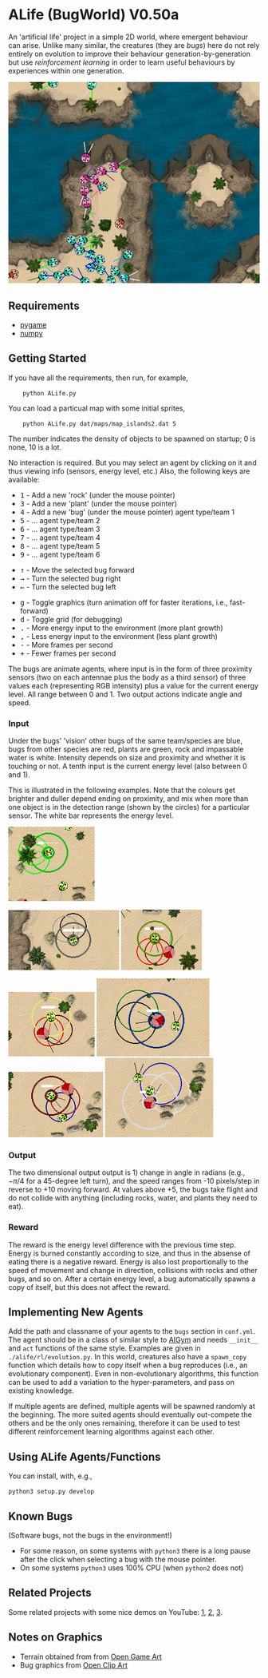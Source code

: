 ALife (BugWorld) V0.50a
=======================

An 'artificial life' project in a simple 2D world, where emergent behaviour can arise. Unlike many similar, the creatures (they are *bugs*) here do not rely entirely on evolution to improve their behaviour generation-by-generation but use *reinforcement learning* in order to learn useful behaviours by experiences within one generation.

![Screenshot](./docs/imgs/screenshot_v050.png "Screenshot")


<!--
There are plants, herbivores, predators, and rocks. The terrain is either sand, rock, or water. 

* Plants appear randomly across the maps at regular intervals.
* Herbivore bugs must seek out and eat the plants (simply by crawling over them to sap their energy)
* Predator bugs must seek out and eat the herbivore bugs (by running into them at a forward angle of attack to sap their energy)
* Both kinds of bugs bump into rocks at a cost to their energy
* Rock terrain cannot be crawled over; only flown over
* Bugs will drown if in the water for too long, but can fly over it
* Bugs die when their energy runs out
* Bugs spawn offspring if their energy goes above a certain level
-->

Requirements
------------
	
* [pygame](http://pygame.org/)
* [numpy](http://www.numpy.org)


Getting Started
---------------

If you have all the requirements, then run, for example,

```
	python ALife.py
```

You can load a particual map with some initial sprites,

```
	python ALife.py dat/maps/map_islands2.dat 5
```

<!-- There are some maps in `./dat/maps/` which can be edited by hand in the text file. --> 
The number indicates the density of objects to be spawned on startup; 0 is none, 10 is a lot.

No interaction is required. But you may select an agent by clicking on it and thus viewing info (sensors, energy level, etc.) Also, the following keys are available:

* <kbd>1</kbd> -	Add a new 'rock' (under the mouse pointer)
* <kbd>3</kbd> -	Add a new 'plant' (under the mouse pointer)
* <kbd>4</kbd> -	Add a new 'bug' (under the mouse pointer) agent type/team 1
* <kbd>5</kbd> -	... agent type/team 2
* <kbd>6</kbd> -	... agent type/team 3
* <kbd>7</kbd> -	... agent type/team 4
* <kbd>8</kbd> -	... agent type/team 5
* <kbd>9</kbd> -	... agent type/team 6
<!-- * <kbd>s</kbd> -	Save the agent of the currently selected bug -->  <!-- ('./dat/dna/')-->
<!-- * <kbd>l</kbd> -	Load creatures currently saved on disk --> <!-- ('./dat/dna/')-->

* <kbd>&uarr;</kbd> - Move the selected bug forward
* <kbd>&rarr;</kbd> - Turn the selected bug right
* <kbd>&larr;</kbd> - Turn the selected bug left

<!-- * <kbd>&darr;</kbd> - Less energy input to the environment (less plant growth) -->
* <kbd>g</kbd> -	Toggle graphics (turn animation off for faster iterations, i.e., fast-forward)
* <kbd>d</kbd> -	Toggle grid (for debugging)
* <kbd>.</kbd> - More energy input to the environment (more plant growth)
* <kbd>,</kbd> - Less energy input to the environment (less plant growth)
* <kbd>-</kbd> - More frames per second
* <kbd>+</kbd> - Fewer frames per second

The bugs are animate agents, where input is in the form of three proximity sensors (two on each antennae plus the body as a third sensor) of three values each (representing RGB intensity) plus a value for the current energy level. All range between 0 and 1. Two output actions indicate angle and speed. 

### Input

Under the bugs' 'vision' other bugs of the same team/species are blue, bugs from other species are red, plants are green, rock and impassable water is white. <!-- Each of the sensors varies from 0 to 1 representing the intensity of each color in the field of vision. --> Intensity depends on size and proximity and whether it is touching or not. A tenth input is the current energy level (also between 0 and 1).

This is illustrated in the following examples. Note that the colours get brighter and duller depend ending on proximity, and mix when more than one object is in the detection range (shown by the circles) for a particular sensor. The white bar represents the energy level.

![Screenshot](./docs/imgs/bug5.png "Screenshot")
<!-- ![Screenshot](selected2.png "Screenshot") -->
![Screenshot](./docs/imgs/bug6.png "Screenshot")
![Screenshot](./docs/imgs/bug1.png "Screenshot")
<!-- ![Screenshot](selected4.png "Screenshot") -->
![Screenshot](./docs/imgs/bug3.png "Screenshot")
![Screenshot](./docs/imgs/bug7.png "Screenshot")
![Screenshot](./docs/imgs/bug8.png "Screenshot")
![Screenshot](./docs/imgs/bug9.png "Screenshot")

### Output

The two dimensional output output is 1) change in angle in radians (e.g., $-\pi/4$ for a 45-degree left turn), and the speed ranges from -10 pixels/step in reverse to +10 moving forward. At values above +5, the bugs take flight and do not collide with anything (including rocks, water, and plants they need to eat). 


### Reward 

The reward is the energy level difference with the previous time step. Energy is burned constantly according to size, and thus in the absense of eating there is a negative reward. Energy is also lost proportionally to the speed of movement and change in direction, collisions with rocks and other bugs, and so on. After a certain energy level, a bug automatically spawns a copy of itself, but this does not affect the reward.



Implementing New Agents
-----------------------

Add the path and classname of your agents to the `bugs` section in `conf.yml`. The agent should be in a class of similar style to [AIGym](https://gym.openai.com/docs/) and needs `__init__` and `act` functions of the same style. Examples are given in `./alife/rl/evolution.py`. In this world, creatures also have a `spawn_copy` function which details how to copy itself when a bug reproduces (i.e., an evolutionary component). Even in non-evolutionary algorithms, this function can be used to add a variation to the hyper-parameters, and pass on existing knowledge.

If multiple agents are defined, multiple agents will be spawned randomly at the beginning. The more suited agents should eventually out-compete the others and be the only ones remaining, therefore it can be used to test different reinforcement learning algorithms against each other.



Using ALife Agents/Functions
----------------------------

You can install, with, e.g., 

	python3 setup.py develop


Known Bugs
----------

(Software bugs, not the bugs in the environment!)

* For some reason, on some systems with `python3` there is a long pause after the click when selecting a bug with the mouse pointer. 
* On some systems `python3` uses 100% CPU (when `python2` does not)


Related Projects
----------------

Some related projects with some nice demos on YouTube:
 [1](https://www.youtube.com/watch?v=2kupe2ZKK58), 
 [2](https://www.youtube.com/watch?list=PLC9058E743A6155C1&v=1Jou4ggCFKQ), 
 [3](https://sites.google.com/site/scriptbotsevo/).


Notes on Graphics
-----------------

* Terrain obtained from from [Open Game Art](https://opengameart.org/users/chabull)
* Bug graphics from [Open Clip Art](https://openclipart.org/tags/ladybug)

